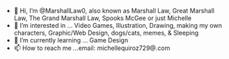 - 👋 Hi, I’m @MarshallLaw0, also known as Marshall Law, Great Marshall Law, The Grand Marshall Law, Spooks McGee or just Michelle
- 👀 I’m interested in ... Video Games, Illustration, Drawing, making my own characters, Graphic/Web Design, dogs/cats, memes, & Sleeping
- 🌱 I’m currently learning ... Game Design
- 📫 How to reach me ...email: michellequiroz729@.com
